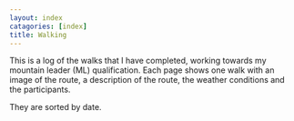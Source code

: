 ```yaml
---
layout: index
catagories: [index]
title: Walking
---
```

This is a log of the walks that I have completed, working towards my mountain
leader (ML) qualification. Each page shows one walk with an image of the route,
a description of the route, the weather conditions and the participants.

They are sorted by date.
